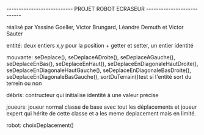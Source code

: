 --------------------------- PROJET ROBOT ECRASEUR ---------------------------

réalisé par Yassine Goeller, Victor Brungard, Léandre Demuth et Victor Sauter

entité: deux entiers x,y pour la position + getter et setter, un entier identité

mouvante: seDeplace(), seDeplaceADroite(), seDeplaceAGauche(), seDeplaceEnBas(), seDeplaceEnHaut(), seDeplaceEnDiagonaleHautDroite(), seDeplaceEnDiagonaleHautGauche(), seDeplaceEnDiagonaleBasDroite(), seDeplaceEnDiagonaleBasGauche(), sortDuTerrain()test si l'entité sort du terrein ou non 

débris: contructeur qui initialise identité à une valeur précise

joueurs: joueur normal classe de base avec tout les déplacements et joueur expert qui hérite de cette classe et a les meme deplacement mais en limité. 

robot: choixDeplacement()
